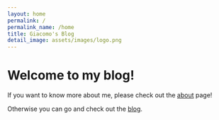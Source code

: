 ```yaml
---
layout: home
permalink: /
permalink_name: /home
title: Giacomo's Blog
detail_image: assets/images/logo.png
---
```


# Welcome to my blog!

If you want to know more about me, please check out the [about](about) page!

Otherwise you can go and check out the [blog](blog).